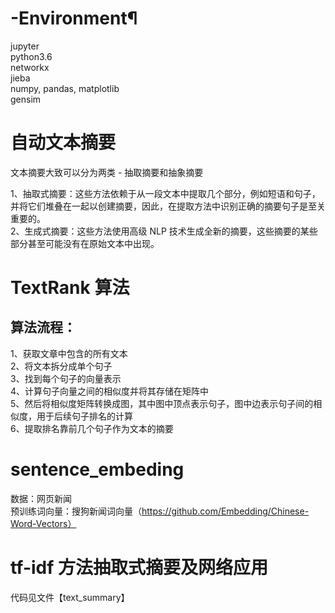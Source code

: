 # -Environment¶
jupyter  
python3.6  
networkx  
jieba  
numpy, pandas, matplotlib  
gensim  
# 自动文本摘要
文本摘要大致可以分为两类 - 抽取摘要和抽象摘要

1、抽取式摘要：这些方法依赖于从一段文本中提取几个部分，例如短语和句子，并将它们堆叠在一起以创建摘要，因此，在提取方法中识别正确的摘要句子是至关重要的。  
2、生成式摘要：这些方法使用高级 NLP 技术生成全新的摘要，这些摘要的某些部分甚至可能没有在原始文本中出现。
# TextRank 算法
## 算法流程：  
1、获取文章中包含的所有文本  
2、将文本拆分成单个句子  
3、找到每个句子的向量表示  
4、计算句子向量之间的相似度并将其存储在矩阵中  
5、然后将相似度矩阵转换成图，其中图中顶点表示句子，图中边表示句子间的相似度，用于后续句子排名的计算    
6、提取排名靠前几个句子作为文本的摘要  
# sentence_embeding
数据：网页新闻  
预训练词向量：搜狗新闻词向量（https://github.com/Embedding/Chinese-Word-Vectors）  

# tf-idf 方法抽取式摘要及网络应用
代码见文件【text_summary】
